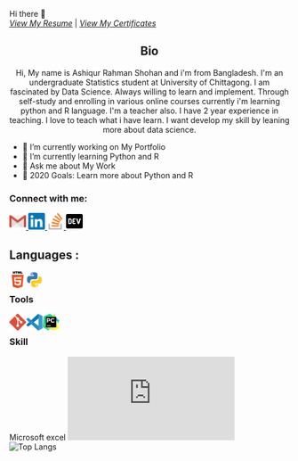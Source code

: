 Hi there 👋<br/>
 *[View My Resume](https://drive.google.com/file/d/1XJ-KbSs0ZZFrx92_KMsa9BaNCLjtf6E7/view?usp=sharing)*
 | *[View My Certificates](https://github.com/ashiqur-shohan/Certificate-)*
<br />
      <h2 align="center">Bio</h2>
      <p align="center">
        Hi, My name is Ashiqur Rahman Shohan and i'm from Bangladesh. I'm an undergraduate Statistics student at University of Chittagong. I am fascinated by Data Science. Always willing to learn and implement. Through self-study and enrolling in various online courses currently i'm learning python and R language. I'm a teacher also. I have 2 year experience in teaching. I love to teach what i have learn. I want develop my skill by leaning more about data science. 
     </P> 
     
- 🔭 I’m currently working on My Portfolio
- 🌱 I’m currently learning Python and R
- 💬 Ask me about My Work
- 🥅 2020 Goals: Learn more about Python and R
### Connect with me:
  <a href="mailto:ashiqur.shohan@gmail.com">
    <img src="https://github.com/ashiqur-shohan/icon/blob/main/gmail-icon.svg" alt="Ashiqur Rahman shohan's gmail" height="30" width="30">
  </a>
  

  <a href="https://www.linkedin.com/in/ashiqur-rahman/">
    <img src="https://github.com/ashiqur-shohan/icon/blob/main/linkedin-icon.svg" alt="Ashiqur Rahman shohan LinkedIn Profile" height="30" width="30">
  </a>

  <a href="https://stackoverflow.com/users/2946413/angel-santiago-jaime-zavala?tab=profile">
    <img src="https://github.com/ashiqur-shohan/icon/blob/main/stackoverflow-icon.svg" alt="Asiqur rahman shohan Stack Overflow Profile" height="30" width="30">
  </a>

 <a href="https://dev.to/anhello">
    <img src="https://github.com/ashiqur-shohan/icon/blob/main/dev-badge.svg" alt="Ashiqur Rahman shohan DEV Profile" height="30" width="30">
  </a>
  <br/>
<h2> Languages : </h2>

<img align ="left" src="https://github.com/ashiqur-shohan/icon/blob/main/html.png" height="30" width="30" > 
<img align ="left" src="https://github.com/ashiqur-shohan/icon/blob/main/iconfinder_267_Python_logo_4375050.svg" height="30" width="30" >
<br/>

### Tools
<img align ="left" src="https://github.com/ashiqur-shohan/icon/blob/main/git.svg" height="30" width="30" > 
<img align ="left" src="https://github.com/ashiqur-shohan/icon/blob/main/visual-studio-code-1%20(1).svg" height="30" width="30" > 
<img align ="left" src="https://github.com/ashiqur-shohan/icon/blob/main/pycharm-logo.png" height="30" width="30" > 
<br/>

### Skill

Microsoft excel ![Excel learning progress](http://www.yarntomato.com/percentbarmaker/button.php?barPosition=60&leftFill=%23C0C0C0 "PHP learning progress")
<br/>
![Top Langs](https://github-readme-stats.vercel.app/api/top-langs/?username=ashiqur-shohan&theme=graywhite)
